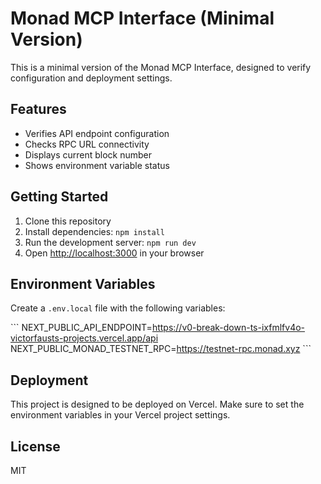 # Monad MCP Interface (Minimal Version)

This is a minimal version of the Monad MCP Interface, designed to verify configuration and deployment settings.

## Features

- Verifies API endpoint configuration
- Checks RPC URL connectivity
- Displays current block number
- Shows environment variable status

## Getting Started

1. Clone this repository
2. Install dependencies: `npm install`
3. Run the development server: `npm run dev`
4. Open [http://localhost:3000](http://localhost:3000) in your browser

## Environment Variables

Create a `.env.local` file with the following variables:

\`\`\`
NEXT_PUBLIC_API_ENDPOINT=https://v0-break-down-ts-ixfmlfv4o-victorfausts-projects.vercel.app/api
NEXT_PUBLIC_MONAD_TESTNET_RPC=https://testnet-rpc.monad.xyz
\`\`\`

## Deployment

This project is designed to be deployed on Vercel. Make sure to set the environment variables in your Vercel project settings.

## License

MIT
